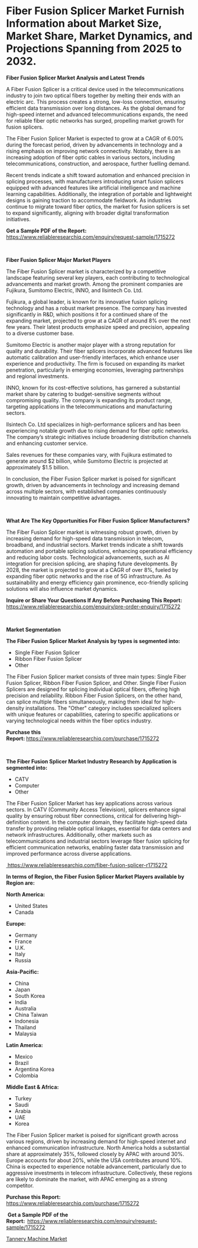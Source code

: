 <p><h1>Fiber Fusion Splicer Market Furnish Information about Market Size, Market Share, Market Dynamics, and Projections Spanning from 2025 to 2032.</h1></p><p><strong>Fiber Fusion Splicer Market Analysis and Latest Trends</strong></p>
<p><p>A Fiber Fusion Splicer is a critical device used in the telecommunications industry to join two optical fibers together by melting their ends with an electric arc. This process creates a strong, low-loss connection, ensuring efficient data transmission over long distances. As the global demand for high-speed internet and advanced telecommunications expands, the need for reliable fiber optic networks has surged, propelling market growth for fusion splicers.</p><p>The Fiber Fusion Splicer Market is expected to grow at a CAGR of 6.00% during the forecast period, driven by advancements in technology and a rising emphasis on improving network connectivity. Notably, there is an increasing adoption of fiber optic cables in various sectors, including telecommunications, construction, and aerospace, further fuelling demand.</p><p>Recent trends indicate a shift toward automation and enhanced precision in splicing processes, with manufacturers introducing smart fusion splicers equipped with advanced features like artificial intelligence and machine learning capabilities. Additionally, the integration of portable and lightweight designs is gaining traction to accommodate fieldwork. As industries continue to migrate toward fiber optics, the market for fusion splicers is set to expand significantly, aligning with broader digital transformation initiatives.</p></p>
<p><strong>Get a Sample PDF of the Report:&nbsp;</strong> <a href="https://www.reliableresearchiq.com/enquiry/request-sample/1715272?utm_campaign=3200&utm_medium=2&utm_source=Github&utm_content=ia&utm_term=08042025&utm_id=fiber-fusion-splicer">https://www.reliableresearchiq.com/enquiry/request-sample/1715272</a></p>
<p>&nbsp;</p>
<p><strong>Fiber Fusion Splicer Major Market Players</strong></p>
<p><p>The Fiber Fusion Splicer market is characterized by a competitive landscape featuring several key players, each contributing to technological advancements and market growth. Among the prominent companies are Fujikura, Sumitomo Electric, INNO, and Ilsintech Co. Ltd. </p><p>Fujikura, a global leader, is known for its innovative fusion splicing technology and has a robust market presence. The company has invested significantly in R&D, which positions it for a continued share of the expanding market, projected to grow at a CAGR of around 8% over the next few years. Their latest products emphasize speed and precision, appealing to a diverse customer base.</p><p>Sumitomo Electric is another major player with a strong reputation for quality and durability. Their fiber splicers incorporate advanced features like automatic calibration and user-friendly interfaces, which enhance user experience and productivity. The firm is focused on expanding its market penetration, particularly in emerging economies, leveraging partnerships and regional investments.</p><p>INNO, known for its cost-effective solutions, has garnered a substantial market share by catering to budget-sensitive segments without compromising quality. The company is expanding its product range, targeting applications in the telecommunications and manufacturing sectors.</p><p>Ilsintech Co. Ltd specializes in high-performance splicers and has been experiencing notable growth due to rising demand for fiber optic networks. The company’s strategic initiatives include broadening distribution channels and enhancing customer service.</p><p>Sales revenues for these companies vary, with Fujikura estimated to generate around $2 billion, while Sumitomo Electric is projected at approximately $1.5 billion. </p><p>In conclusion, the Fiber Fusion Splicer market is poised for significant growth, driven by advancements in technology and increasing demand across multiple sectors, with established companies continuously innovating to maintain competitive advantages.</p></p>
<p>&nbsp;</p>
<p><strong>What Are The Key Opportunities For Fiber Fusion Splicer Manufacturers?</strong></p>
<p><p>The Fiber Fusion Splicer market is witnessing robust growth, driven by increasing demand for high-speed data transmission in telecom, broadband, and industrial sectors. Market trends indicate a shift towards automation and portable splicing solutions, enhancing operational efficiency and reducing labor costs. Technological advancements, such as AI integration for precision splicing, are shaping future developments. By 2028, the market is projected to grow at a CAGR of over 8%, fueled by expanding fiber optic networks and the rise of 5G infrastructure. As sustainability and energy efficiency gain prominence, eco-friendly splicing solutions will also influence market dynamics.</p></p>
<p><strong>Inquire or Share Your Questions If Any Before Purchasing This Report:</strong> <a href="https://www.reliableresearchiq.com/enquiry/pre-order-enquiry/1715272?utm_campaign=3200&utm_medium=2&utm_source=Github&utm_content=ia&utm_term=08042025&utm_id=fiber-fusion-splicer">https://www.reliableresearchiq.com/enquiry/pre-order-enquiry/1715272</a></p>
<p>&nbsp;</p>
<p><strong>Market Segmentation</strong></p>
<p><strong>The Fiber Fusion Splicer Market Analysis by types is segmented into:</strong></p>
<p><ul><li>Single Fiber Fusion Splicer</li><li>Ribbon Fiber Fusion Splicer</li><li>Other</li></ul></p>
<p><p>The Fiber Fusion Splicer market consists of three main types: Single Fiber Fusion Splicer, Ribbon Fiber Fusion Splicer, and Other. Single Fiber Fusion Splicers are designed for splicing individual optical fibers, offering high precision and reliability. Ribbon Fiber Fusion Splicers, on the other hand, can splice multiple fibers simultaneously, making them ideal for high-density installations. The "Other" category includes specialized splicers with unique features or capabilities, catering to specific applications or varying technological needs within the fiber optics industry.</p></p>
<p><strong>Purchase this Report:&nbsp;</strong><a href="https://www.reliableresearchiq.com/purchase/1715272?utm_campaign=3200&utm_medium=2&utm_source=Github&utm_content=ia&utm_term=08042025&utm_id=fiber-fusion-splicer">https://www.reliableresearchiq.com/purchase/1715272</a></p>
<p>&nbsp;</p>
<p><strong>The Fiber Fusion Splicer Market Industry Research by Application is segmented into:</strong></p>
<p><ul><li>CATV</li><li>Computer</li><li>Other</li></ul></p>
<p><p>The Fiber Fusion Splicer Market has key applications across various sectors. In CATV (Community Access Television), splicers enhance signal quality by ensuring robust fiber connections, critical for delivering high-definition content. In the computer domain, they facilitate high-speed data transfer by providing reliable optical linkages, essential for data centers and network infrastructures. Additionally, other markets such as telecommunications and industrial sectors leverage fiber fusion splicing for efficient communication networks, enabling faster data transmission and improved performance across diverse applications.</p></p>
<p><a href="https://www.reliableresearchiq.com/fiber-fusion-splicer-r1715272?utm_campaign=3200&utm_medium=2&utm_source=Github&utm_content=ia&utm_term=08042025&utm_id=fiber-fusion-splicer">&nbsp;https://www.reliableresearchiq.com/fiber-fusion-splicer-r1715272</a></p>
<p><strong>In terms of Region, the Fiber Fusion Splicer Market Players available by Region are:</strong></p>
<p>
    <p> <strong> North America: </strong>
        <ul>
            <li>United States</li>
            <li>Canada</li>
        </ul>
        </p> 
    <p> <strong> Europe: </strong>
        <ul>
            <li>Germany</li>
            <li>France</li>
            <li>U.K.</li>
            <li>Italy</li>
            <li>Russia</li>
        </ul>
        </p> 
    <p> <strong> Asia-Pacific: </strong>
        <ul>
            <li>China</li>
            <li>Japan</li>
            <li>South Korea</li>
            <li>India</li>
            <li>Australia</li>
            <li>China Taiwan</li>
            <li>Indonesia</li>
            <li>Thailand</li>
            <li>Malaysia</li>
        </ul>
        </p> 
    <p> <strong> Latin America: </strong>
        <ul>
            <li>Mexico</li>
            <li>Brazil</li>
            <li>Argentina Korea</li>
            <li>Colombia</li>
        </ul>
        </p> 
    <p> <strong> Middle East & Africa: </strong>
        <ul>
            <li>Turkey</li>
            <li>Saudi</li>
            <li>Arabia</li>
            <li>UAE</li>
            <li>Korea</li>
        </ul>
    </p>
    </p>
<p><p>The Fiber Fusion Splicer market is poised for significant growth across various regions, driven by increasing demand for high-speed internet and enhanced communication infrastructure. North America holds a substantial share at approximately 35%, followed closely by APAC with around 30%. Europe accounts for about 20%, while the USA contributes around 10%. China is expected to experience notable advancement, particularly due to aggressive investments in telecom infrastructure. Collectively, these regions are likely to dominate the market, with APAC emerging as a strong competitor.</p></p>
<p><strong>Purchase this Report: </strong><a href="https://www.reliableresearchiq.com/purchase/1715272?utm_campaign=3200&utm_medium=2&utm_source=Github&utm_content=ia&utm_term=08042025&utm_id=fiber-fusion-splicer">https://www.reliableresearchiq.com/purchase/1715272</a></p>
<p>&nbsp;<strong>Get a Sample PDF of the Report:&nbsp;&nbsp;</strong><a href="https://www.reliableresearchiq.com/enquiry/request-sample/1715272?utm_campaign=3200&utm_medium=2&utm_source=Github&utm_content=ia&utm_term=08042025&utm_id=fiber-fusion-splicer">https://www.reliableresearchiq.com/enquiry/request-sample/1715272</a></p>
<p><strong></strong></p>
<p><p><a href="https://github.com/lefiobakali/Market-Research-Report-List-1/blob/main/tannery-machine-market.md?utm_campaign=3200&utm_medium=2&utm_source=Github&utm_content=ia&utm_term=08042025&utm_id=fiber-fusion-splicer">Tannery Machine Market</a></p></p>